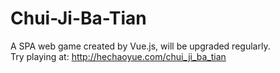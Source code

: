 # Chui-Ji-Ba-Tian

A SPA web game created by Vue.js, will be upgraded regularly. <br>
Try playing at: http://hechaoyue.com/chui_ji_ba_tian
